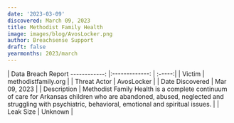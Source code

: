 ```yaml
---
date: '2023-03-09'
discovered: March 09, 2023
title: Methodist Family Health
image: images/blog/AvosLocker.png
author: Breachsense Support
draft: false
yearmonths: 2023/march
---
```



| Data Breach Report
------------:     |:-------------:    | :-----:|
| Victim      | methodistfamily.org      | 
| Threat Actor      | AvosLocker      | 
| Date Discovered      | Mar 09, 2023      | 
| Description      | Methodist Family Health is a complete continuum of care for Arkansas children who are abandoned, abused, neglected and struggling with psychiatric, behavioral, emotional and spiritual issues.      | 
| Leak Size      | Unknown      | 

